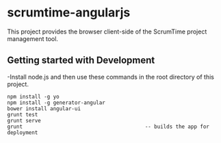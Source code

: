 # scrumtime-angularjs

This project provides the browser client-side of the ScrumTime project management tool.

## Getting started with Development

-Install node.js and then use these commands in the root directory of this project.

	npm install -g yo
	npm install -g generator-angular
	bower install angular-ui
	grunt test
	grunt serve
	grunt                                        -- builds the app for deployment
  

